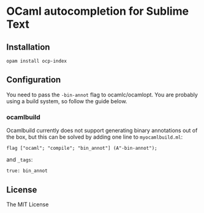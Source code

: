 # OCaml autocompletion for Sublime Text

## Installation

    opam install ocp-index

## Configuration

You need to pass the `-bin-annot` flag to ocamlc/ocamlopt. You are probably using a build system, so follow the guide below.

### ocamlbuild

Ocamlbuild currently does not support generating binary annotations out of the box, but this can be solved by adding one line to `myocamlbuild.ml`:

    flag ["ocaml"; "compile"; "bin_annot"] (A"-bin-annot");

and `_tags`:

    true: bin_annot

## License

The MIT License
